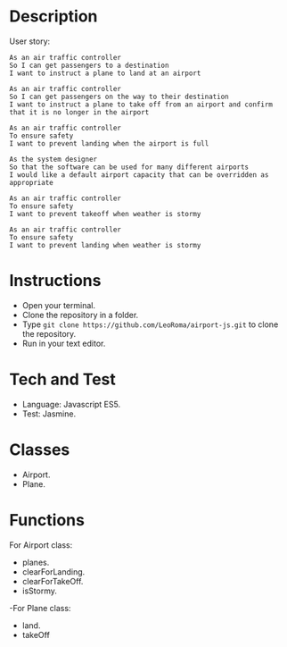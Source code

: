 # Description
User story:
```
As an air traffic controller 
So I can get passengers to a destination 
I want to instruct a plane to land at an airport

As an air traffic controller 
So I can get passengers on the way to their destination 
I want to instruct a plane to take off from an airport and confirm that it is no longer in the airport

As an air traffic controller 
To ensure safety 
I want to prevent landing when the airport is full 

As the system designer
So that the software can be used for many different airports
I would like a default airport capacity that can be overridden as appropriate

As an air traffic controller 
To ensure safety 
I want to prevent takeoff when weather is stormy 

As an air traffic controller 
To ensure safety 
I want to prevent landing when weather is stormy 
```
# Instructions
- Open your terminal.
- Clone the repository in a folder.
- Type ```git clone https://github.com/LeoRoma/airport-js.git``` to clone the repository.
- Run in your text editor.

# Tech and Test
- Language: Javascript ES5.
- Test: Jasmine.

# Classes
- Airport.
- Plane.

# Functions 
For Airport class:
- planes.
- clearForLanding.
- clearForTakeOff.
- isStormy.

-For Plane class:
- land.
- takeOff
